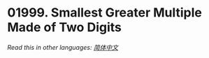 # 01999. Smallest Greater Multiple Made of Two Digits

  _Read this in other languages:_
    [_简体中文_](README.zh-CN.md)

